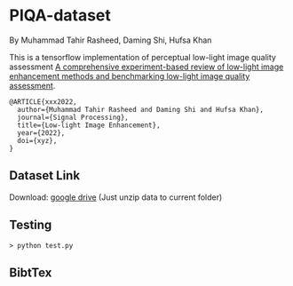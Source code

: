# PIQA-dataset
By Muhammad Tahir Rasheed, Daming Shi, Hufsa Khan

This is a tensorflow implementation of perceptual low-light image quality assessment [A comprehensive experiment-based review of low-light image enhancement methods and
benchmarking low-light image quality assessment](https://pages.github.com/).

```
@ARTICLE{xxx2022,
  author={Muhammad Tahir Rasheed and Daming Shi and Hufsa Khan},
  journal={Signal Processing}, 
  title={Low-light Image Enhancement}, 
  year={2022},
  doi={xyz},
}
```

## Dataset Link
Download: [google drive](https://pages.github.com/) (Just unzip data to current folder)


## Testing
```
> python test.py
```


## BibtTex

